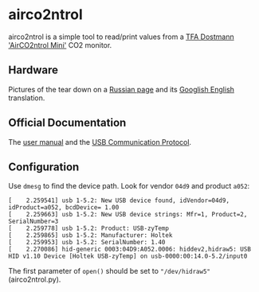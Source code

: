 # airco2ntrol

airco2ntrol is a simple tool to read/print values from a [TFA Dostmann 'AirCO2ntrol Mini'](https://www.tfa-dostmann.de/en/produkt/co2-monitor-airco2ntrol-mini/) CO2 monitor.

## Hardware

Pictures of the tear down on a [Russian page](https://habr.com/en/company/masterkit/blog/248403/) and its [Googlish English](https://translate.google.com/translate?hl=&sl=ru&tl=en&u=https%3A%2F%2Fhabr.com%2Fen%2Fcompany%2Fmasterkit%2Fblog%2F248403%2F) translation.

## Official Documentation

The [user manual](http://co2meters.com/Documentation/Manuals/Manual-RAD-0301.pdf) and the [USB Communication Protocol](http://www.co2meters.com/Documentation/AppNotes/AN135-CO2mini-usb-protocol.pdf).

## Configuration

Use `dmesg` to find the device path. Look for vendor `04d9` and product `a052`:

```
[    2.259541] usb 1-5.2: New USB device found, idVendor=04d9, idProduct=a052, bcdDevice= 1.00
[    2.259663] usb 1-5.2: New USB device strings: Mfr=1, Product=2, SerialNumber=3
[    2.259778] usb 1-5.2: Product: USB-zyTemp
[    2.259865] usb 1-5.2: Manufacturer: Holtek
[    2.259953] usb 1-5.2: SerialNumber: 1.40
[    2.270086] hid-generic 0003:04D9:A052.0006: hiddev2,hidraw5: USB HID v1.10 Device [Holtek USB-zyTemp] on usb-0000:00:14.0-5.2/input0
```

The first parameter of `open()` should be set to `"/dev/hidraw5"` (airco2ntrol.py).
